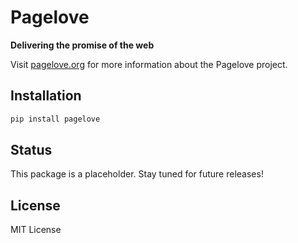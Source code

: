 # Pagelove

**Delivering the promise of the web**

Visit [pagelove.org](https://pagelove.org) for more information about the Pagelove project.

## Installation

```bash
pip install pagelove
```

## Status

This package is a placeholder. Stay tuned for future releases!

## License

MIT License
